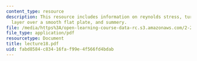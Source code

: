 ```yaml
---
content_type: resource
description: This resource includes information on reynolds stress, turbulent boundary
  layer over a smooth flat plate, and summery.
file: /media/https%3A/open-learning-course-data-rc.s3.amazonaws.com/2-20-marine-hydrodynamics-13-021-spring-2005/fabd8584c83416faf99e4f566fd4bdab_lecture18.pdf
file_type: application/pdf
resourcetype: Document
title: lecture18.pdf
uid: fabd8584-c834-16fa-f99e-4f566fd4bdab
---
```

